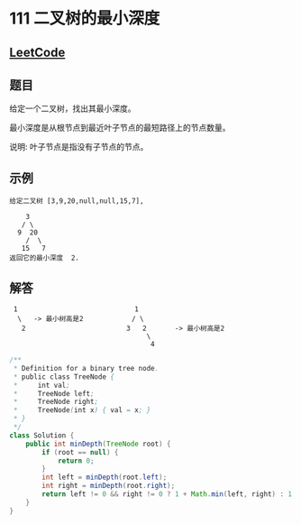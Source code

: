 # 111 二叉树的最小深度

## [LeetCode](https://leetcode-cn.com/problems/minimum-depth-of-binary-tree/)

## 题目

给定一个二叉树，找出其最小深度。

最小深度是从根节点到最近叶子节点的最短路径上的节点数量。

说明: 叶子节点是指没有子节点的节点。

## 示例

```text
给定二叉树 [3,9,20,null,null,15,7],

    3
   / \
  9  20
    /  \
   15   7
返回它的最小深度  2.
```

## 解答

```text
 1                             1    
  \   -> 最小树高是2            / \       
   2                         3   2       -> 最小树高是2
                                  \
                                   4
```

```java
/** 
 * Definition for a binary tree node.
 * public class TreeNode {
 *     int val;
 *     TreeNode left;
 *     TreeNode right;
 *     TreeNode(int x) { val = x; }
 * }
 */
class Solution {
    public int minDepth(TreeNode root) {
        if (root == null) {
            return 0;
        }
        int left = minDepth(root.left);
        int right = minDepth(root.right);
        return left != 0 && right != 0 ? 1 + Math.min(left, right) : 1 + left + right;
    }
}
```


